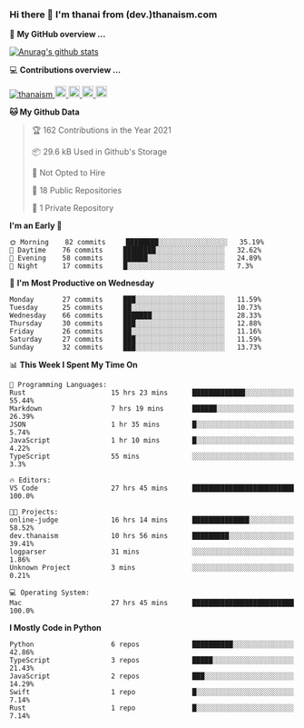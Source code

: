 ### Hi there 👋 I'm thanai from (dev.)thanaism.com

<!-- バッジ関連 -->
<!--
メイン：https://shields.io/category/social
GitHub view：https://github.com/antonkomarev/github-profile-views-counter
Qiita contributions：https://qiita.com/mikkame/items/f2c60d9caf8a8e38ec50
 -->

🍎 **My GitHub overview ...**

<!-- GitHubトロフィー -->
<!--
https://github.com/ryo-ma/github-profile-trophy
 -->

<!-- [![trophy](https://github-profile-trophy.vercel.app/?username=thanaism)](https://github.com/thanaism/thanaism) -->

<!-- GitHubステータス -->
<!--
https://github.com/anuraghazra/github-readme-stats
 -->

[![Anurag's github stats](https://github-readme-stats.vercel.app/api?username=thanaism&count_private=true&show_icons=true)](https://github.com/thanaism/thanaism)

<!-- [![ReadMe Card](https://github-readme-stats.vercel.app/api/pin/?username=thanaism&repo=thanaism)](https://github.com/thanaism/thanaism) -->

<!-- Skill icons -->
<!--
https://rahuldkjain.github.io/gh-profile-readme-generator/
 -->

💻 **Contributions overview ...**

<p align="left">

  <a href="https://github.com/thanaism/thanaism/">
    <img src="https://komarev.com/ghpvc/?username=thanaism" alt="thanaism" />
  </a>
  <a href="http://twitter.com/okinawa__noodle">
    <img height="20" src="https://img.shields.io/twitter/follow/okinawa__noodle?label=Twitter&logo=twitter&style=flat" />
  </a>
  <a href="https://github.com/thanaism">
    <img height="20" src="https://img.shields.io/github/followers/thanaism?label=follow&logo=github&style=flat" />
  </a>
  <!-- <a href="https://www.reddit.com/user/thanaism">
    <img height="20" src="https://img.shields.io/reddit/user-karma/combined/thanaism?label=Reddit&logo=reddit&style=flat" />
  </a>
  <a href="https://stackoverflow.com/users/5720201/thanaism">
    <img height="20" src="https://img.shields.io/stackexchange/stackoverflow/r/5720201?label=StackOverflow&logo=stack-overflow&style=flat" /> -->
  </a>
  <a href="http://qiita.com/thanai">
    <img height="20" src="https://qiita-badge.apiapi.app/s/thanai/posts.svg" />
  </a>
  <//qiita.com/thanai">
    <img height="20" src="https://qiita-badge.apiapi.app/s/thanai/contributions.svg" />
  </a>
</p>

<!--START_SECTION:waka-->
**🐱 My Github Data** 

> 🏆 162 Contributions in the Year 2021
 > 
> 📦 29.6 kB Used in Github's Storage 
 > 
> 🚫 Not Opted to Hire
 > 
> 📜 18 Public Repositories 
 > 
> 🔑 1 Private Repository 
 > 
**I'm an Early 🐤** 

```text
🌞 Morning    82 commits     ████████░░░░░░░░░░░░░░░░░   35.19% 
🌆 Daytime    76 commits     ████████░░░░░░░░░░░░░░░░░   32.62% 
🌃 Evening    58 commits     ██████░░░░░░░░░░░░░░░░░░░   24.89% 
🌙 Night      17 commits     █░░░░░░░░░░░░░░░░░░░░░░░░   7.3%

```
📅 **I'm Most Productive on Wednesday** 

```text
Monday       27 commits     ███░░░░░░░░░░░░░░░░░░░░░░   11.59% 
Tuesday      25 commits     ██░░░░░░░░░░░░░░░░░░░░░░░   10.73% 
Wednesday    66 commits     ███████░░░░░░░░░░░░░░░░░░   28.33% 
Thursday     30 commits     ███░░░░░░░░░░░░░░░░░░░░░░   12.88% 
Friday       26 commits     ██░░░░░░░░░░░░░░░░░░░░░░░   11.16% 
Saturday     27 commits     ███░░░░░░░░░░░░░░░░░░░░░░   11.59% 
Sunday       32 commits     ███░░░░░░░░░░░░░░░░░░░░░░   13.73%

```


📊 **This Week I Spent My Time On** 

```text
💬 Programming Languages: 
Rust                     15 hrs 23 mins      █████████████░░░░░░░░░░░░   55.44% 
Markdown                 7 hrs 19 mins       ██████░░░░░░░░░░░░░░░░░░░   26.39% 
JSON                     1 hr 35 mins        █░░░░░░░░░░░░░░░░░░░░░░░░   5.74% 
JavaScript               1 hr 10 mins        █░░░░░░░░░░░░░░░░░░░░░░░░   4.22% 
TypeScript               55 mins             ░░░░░░░░░░░░░░░░░░░░░░░░░   3.3%

🔥 Editors: 
VS Code                  27 hrs 45 mins      █████████████████████████   100.0%

🐱‍💻 Projects: 
online-judge             16 hrs 14 mins      ██████████████░░░░░░░░░░░   58.52% 
dev.thanaism             10 hrs 56 mins      █████████░░░░░░░░░░░░░░░░   39.41% 
logparser                31 mins             ░░░░░░░░░░░░░░░░░░░░░░░░░   1.86% 
Unknown Project          3 mins              ░░░░░░░░░░░░░░░░░░░░░░░░░   0.21%

💻 Operating System: 
Mac                      27 hrs 45 mins      █████████████████████████   100.0%

```

**I Mostly Code in Python** 

```text
Python                   6 repos             ██████████░░░░░░░░░░░░░░░   42.86% 
TypeScript               3 repos             █████░░░░░░░░░░░░░░░░░░░░   21.43% 
JavaScript               2 repos             ███░░░░░░░░░░░░░░░░░░░░░░   14.29% 
Swift                    1 repo              █░░░░░░░░░░░░░░░░░░░░░░░░   7.14% 
Rust                     1 repo              █░░░░░░░░░░░░░░░░░░░░░░░░   7.14%

```



<!--END_SECTION:waka-->

